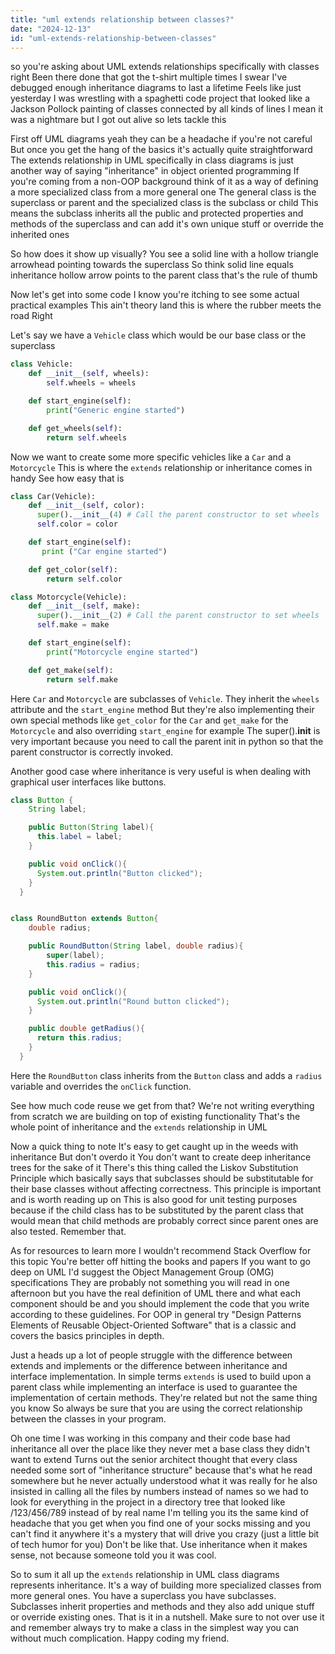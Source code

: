 ```yaml
---
title: "uml extends relationship between classes?"
date: "2024-12-13"
id: "uml-extends-relationship-between-classes"
---
```


so you're asking about UML extends relationships specifically with classes right Been there done that got the t-shirt multiple times I swear I've debugged enough inheritance diagrams to last a lifetime Feels like just yesterday I was wrestling with a spaghetti code project that looked like a Jackson Pollock painting of classes connected by all kinds of lines I mean it was a nightmare but I got out alive so lets tackle this

First off UML diagrams yeah they can be a headache if you're not careful But once you get the hang of the basics it's actually quite straightforward The extends relationship in UML specifically in class diagrams is just another way of saying "inheritance" in object oriented programming If you're coming from a non-OOP background think of it as a way of defining a more specialized class from a more general one The general class is the superclass or parent and the specialized class is the subclass or child This means the subclass inherits all the public and protected properties and methods of the superclass and can add it's own unique stuff or override the inherited ones

So how does it show up visually? You see a solid line with a hollow triangle arrowhead pointing towards the superclass So think solid line equals inheritance hollow arrow points to the parent class that's the rule of thumb

Now let's get into some code I know you're itching to see some actual practical examples This ain't theory land this is where the rubber meets the road Right

Let's say we have a `Vehicle` class which would be our base class or the superclass

```python
class Vehicle:
    def __init__(self, wheels):
        self.wheels = wheels

    def start_engine(self):
        print("Generic engine started")

    def get_wheels(self):
        return self.wheels
```

Now we want to create some more specific vehicles like a `Car` and a `Motorcycle` This is where the `extends` relationship or inheritance comes in handy See how easy that is

```python
class Car(Vehicle):
    def __init__(self, color):
      super().__init__(4) # Call the parent constructor to set wheels
      self.color = color

    def start_engine(self):
       print ("Car engine started")

    def get_color(self):
        return self.color

class Motorcycle(Vehicle):
    def __init__(self, make):
      super().__init__(2) # Call the parent constructor to set wheels
      self.make = make

    def start_engine(self):
        print("Motorcycle engine started")

    def get_make(self):
        return self.make
```

Here `Car` and `Motorcycle` are subclasses of `Vehicle`. They inherit the `wheels` attribute and the `start_engine` method But they're also implementing their own special methods like `get_color` for the `Car` and `get_make` for the `Motorcycle` and also overriding `start_engine` for example The super().__init__ is very important because you need to call the parent init in python so that the parent constructor is correctly invoked.

Another good case where inheritance is very useful is when dealing with graphical user interfaces like buttons.

```java
class Button {
    String label;

    public Button(String label){
      this.label = label;
    }

    public void onClick(){
      System.out.println("Button clicked");
    }
  }


class RoundButton extends Button{
    double radius;

    public RoundButton(String label, double radius){
        super(label);
        this.radius = radius;
    }

    public void onClick(){
      System.out.println("Round button clicked");
    }

    public double getRadius(){
      return this.radius;
    }
  }
```

Here the `RoundButton` class inherits from the `Button` class and adds a `radius` variable and overrides the `onClick` function.

See how much code reuse we get from that? We're not writing everything from scratch we are building on top of existing functionality That's the whole point of inheritance and the `extends` relationship in UML

Now a quick thing to note It's easy to get caught up in the weeds with inheritance But don't overdo it You don't want to create deep inheritance trees for the sake of it There's this thing called the Liskov Substitution Principle which basically says that subclasses should be substitutable for their base classes without affecting correctness. This principle is important and is worth reading up on This is also good for unit testing purposes because if the child class has to be substituted by the parent class that would mean that child methods are probably correct since parent ones are also tested. Remember that.

As for resources to learn more I wouldn't recommend Stack Overflow for this topic You're better off hitting the books and papers If you want to go deep on UML I'd suggest the Object Management Group (OMG) specifications They are probably not something you will read in one afternoon but you have the real definition of UML there and what each component should be and you should implement the code that you write according to these guidelines. For OOP in general try "Design Patterns Elements of Reusable Object-Oriented Software" that is a classic and covers the basics principles in depth.

Just a heads up a lot of people struggle with the difference between extends and implements or the difference between inheritance and interface implementation. In simple terms `extends` is used to build upon a parent class while implementing an interface is used to guarantee the implementation of certain methods. They're related but not the same thing you know So always be sure that you are using the correct relationship between the classes in your program.

Oh one time I was working in this company and their code base had inheritance all over the place like they never met a base class they didn't want to extend Turns out the senior architect thought that every class needed some sort of "inheritance structure" because that's what he read somewhere but he never actually understood what it was really for he also insisted in calling all the files by numbers instead of names so we had to look for everything in the project in a directory tree that looked like /123/456/789 instead of by real name I'm telling you its the same kind of headache that you get when you find one of your socks missing and you can't find it anywhere it's a mystery that will drive you crazy (just a little bit of tech humor for you) Don't be like that. Use inheritance when it makes sense, not because someone told you it was cool.

So to sum it all up the `extends` relationship in UML class diagrams represents inheritance. It's a way of building more specialized classes from more general ones. You have a superclass you have subclasses. Subclasses inherit properties and methods and they also add unique stuff or override existing ones. That is it in a nutshell.
Make sure to not over use it and remember always try to make a class in the simplest way you can without much complication. Happy coding my friend.
